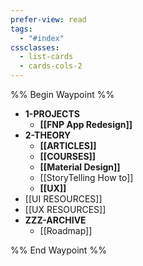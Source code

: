 ```yaml
---
prefer-view: read
tags:
  - "#index"
cssclasses:
  - list-cards
  - cards-cols-2
---
```

%% Begin Waypoint %%
- **1-PROJECTS**
	- **[[FNP App Redesign]]**
- **2-THEORY**
	- **[[ARTICLES]]**
	- **[[COURSES]]**
	- **[[Material Design]]**
	- [[StoryTelling How to]]
	- **[[UX]]**
- [[UI RESOURCES]]
- [[UX RESOURCES]]
- **ZZZ-ARCHIVE**
	- [[Roadmap]]

%% End Waypoint %%